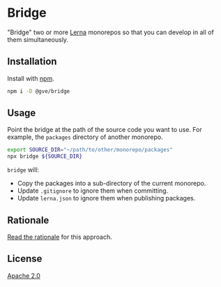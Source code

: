 # Bridge

"Bridge" two or more [Lerna](https://github.com/lerna/lerna) monorepos so that you can develop in all of them simultaneously.

## Installation

Install with [npm](https://www.npmjs.com/).

```bash
npm i -D @gve/bridge
```

## Usage

Point the bridge at the path of the source code you want to use. For example, the `packages` directory of another monorepo.

```bash
export SOURCE_DIR="~/path/to/other/monorepo/packages"
npx bridge ${SOURCE_DIR}
```

`bridge` will:

- Copy the packages into a sub-directory of the current monorepo.
- Update `.gitignore` to ignore them when committing.
- Update `lerna.json` to ignore them when publishing packages.

## Rationale

[Read the rationale](docs/rationale.md) for this approach.

## License

[Apache 2.0](https://choosealicense.com/licenses/apache-2.0/)
